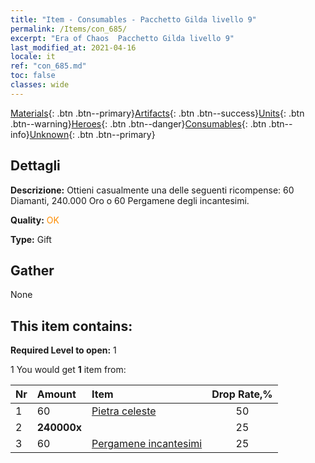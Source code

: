 ```yaml
---
title: "Item - Consumables - Pacchetto Gilda livello 9"
permalink: /Items/con_685/
excerpt: "Era of Chaos  Pacchetto Gilda livello 9"
last_modified_at: 2021-04-16
locale: it
ref: "con_685.md"
toc: false
classes: wide
---
```

 [Materials](/it/Items/){: .btn .btn--primary}[Artifacts](/it/Items/Artifacts/){: .btn .btn--success}[Units](/it/Items/Units/){: .btn .btn--warning}[Heroes](/it/Items/Heroes/){: .btn .btn--danger}[Consumables](/it/Items/Consumables/){: .btn .btn--info}[Unknown](/it/Items/Unknown/){: .btn .btn--primary}

## Dettagli
 **Descrizione:** Ottieni casualmente una delle seguenti ricompense: 60 Diamanti, 240.000 Oro o 60 Pergamene degli incantesimi.

 **Quality:** <span style="color: #FF8C00">OK</span>

 **Type:** Gift

## Gather

  None

## This item contains:

 **Required Level to open:** 1

 1 You would get **1** item  from:

  | Nr | Amount |     Item    | Drop Rate,% |
  |:---|:-------|:------------|:---------:|
  | 1 | 60 | [Pietra celeste](/it/Items/art_188/) | 50 | 
  | 2 |  **240000x** | <i class="fas fa-coins"/> | 25 | 
  | 3 | 60 | [Pergamene incantesimi](/it/Items/con_694/) | 25 | 
